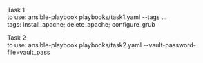 Task 1   
to use: ansible-playbook playbooks/task1.yaml --tags ...  
tags: install_apache; delete_apache; configure_grub

Task 2  
to use: ansible-playbook playbooks/task2.yaml --vault-password-file=vault_pass  
